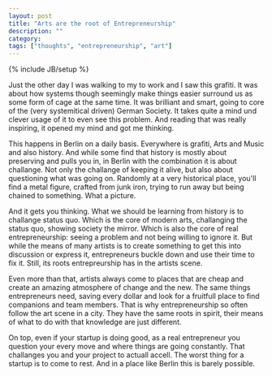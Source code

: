 ```yaml
---
layout: post
title: "Arts are the root of Entrepreneurship"
description: ""
category: 
tags: ["thoughts", "entrepreneurship", "art"]
---
```

{% include JB/setup %}

Just the other day I was walking to my to work and I saw this grafiti. It was about how systems though seemingly make things easier surround us as some form of cage at the same time. It was brilliant and smart, going to core of the (very systemitical driven) German Society. It takes quite a mind und clever usage of it to even see this problem. And reading that was really inspiring, it opened my mind and got me thinking.

This happens in Berlin on a daily basis. Everywhere is grafiti, Arts and Music and also history. And while some find that history is mostly about preserving and pulls you in, in Berlin with the combination it is about challange. Not only the challange of keeping it alive, but also about questioning what was going on. Randomly at a very historical place, you'll find a metal figure, crafted from junk iron, trying to run away but being chained to something. What a picture.

And it gets you thinking. What we should be learning from history is to challange status quo. Which is the core of modern arts, challanging the status quo, showing society the mirror. Which is also the core of real entrepreneurship: seeing a problem and not being willing to ignore it. But while the means of many artists is to create something to get this into discussion or express it, entrepreneurs buckle down and use their time to fix it. Still, its roots entrepreurship has in the artists scene.

Even more than that, artists always come to places that are cheap and create an amazing atmosphere of change and the new. The same things entrepreneurs need, saving every dollar and look for a fruitfull place to find companions and team members. That is why entrepreneurship so often follow the art scene in a city. They have the same roots in spirit, their means of what to do with that knowledge are just different.

On top, even if your startup is doing good, as a real entrepreneur you question your every move and where things are going constantly. That challanges you and your project to actuall accell. The worst thing for a startup is to come to rest. And in a place like Berlin this is barely possible.